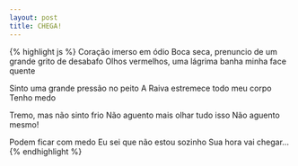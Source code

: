 ```yaml
---
layout: post
title: CHEGA!
---
```


{% highlight js %}
Coração imerso em ódio
Boca seca, prenuncio de um grande grito de desabafo
Olhos vermelhos, uma lágrima banha minha face quente

Sinto uma grande pressão no peito
A Raiva estremece todo meu corpo
Tenho medo

Tremo, mas não sinto frio
Não aguento mais olhar tudo isso
Não aguento mesmo!

Podem ficar com medo
Eu sei que não estou sozinho
Sua hora vai chegar...
{% endhighlight %}
